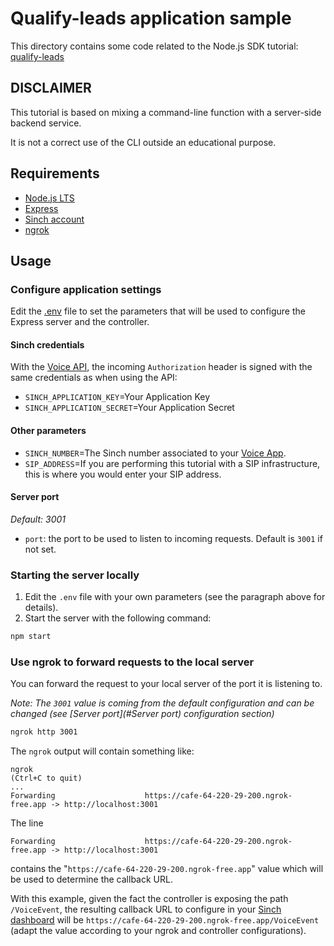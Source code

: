 # Qualify-leads application sample

This directory contains some code related to the Node.js SDK tutorial: [qualify-leads](https://developers.sinch.com/docs/voice/tutorials/)

## DISCLAIMER

This tutorial is based on mixing a command-line function with a server-side backend service.

It is not a correct use of the CLI outside an educational purpose.

## Requirements

- [Node.js LTS](https://nodejs.org/en)
- [Express](https://expressjs.com/)
- [Sinch account](https://dashboard.sinch.com/)
- [ngrok](https://ngrok.com/docs)

## Usage

### Configure application settings

Edit the [.env](.env) file to set the parameters that will be used to configure the Express server and the controller.

#### Sinch credentials

With the [Voice API](https://developers.sinch.com/docs/voice/), the incoming `Authorization` header is signed with the same credentials as when using the API:
- `SINCH_APPLICATION_KEY`=Your Application Key
- `SINCH_APPLICATION_SECRET`=Your Application Secret

#### Other parameters
- `SINCH_NUMBER`=The Sinch number associated to your [Voice App](https://dashboard.sinch.com/voice/apps).
- `SIP_ADDRESS`=If you are performing this tutorial with a SIP infrastructure, this is where you would enter your SIP address.

#### Server port

*Default: 3001*
- `port`: the port to be used to listen to incoming requests. Default is `3001` if not set.

### Starting the server locally

1. Edit the `.env` file with your own parameters (see the paragraph above for details).
2. Start the server with the following command:
```bash
npm start
```

### Use ngrok to forward requests to the local server

You can forward the request to your local server of the port it is listening to.

*Note: The `3001` value is coming from the default configuration and can be changed (see [Server port](#Server port) configuration section)*

```bash
ngrok http 3001
```

The `ngrok` output will contain something like:
```
ngrok                                                                           (Ctrl+C to quit)
...
Forwarding                    https://cafe-64-220-29-200.ngrok-free.app -> http://localhost:3001
```
The line
```
Forwarding                    https://cafe-64-220-29-200.ngrok-free.app -> http://localhost:3001
```
contains the "`https://cafe-64-220-29-200.ngrok-free.app`" value which will be used to determine the callback URL. 

With this example, given the fact the controller is exposing the path `/VoiceEvent`, the resulting callback URL to configure in your [Sinch dashboard](hhttps://dashboard.sinch.com/voice/apps) will be `https://cafe-64-220-29-200.ngrok-free.app/VoiceEvent` (adapt the value according to your ngrok and controller configurations).
